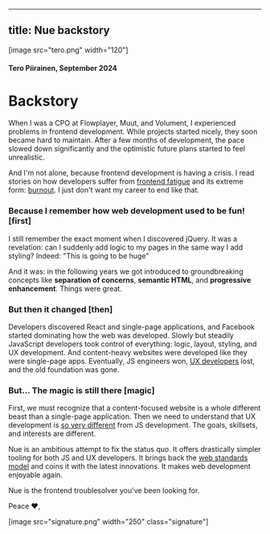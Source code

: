 
---
title: Nue backstory
---

[image src="tero.png" width="120"]

#### Tero Piirainen, September 2024

# Backstory

When I was a CPO at Flowplayer, Muut, and Volument, I experienced problems in frontend development. While projects started nicely, they soon became hard to maintain. After a few months of development, the pace slowed down significantly and the optimistic future plans started to feel unrealistic.

And I'm not alone, because frontend development is having a crisis. I read stories on how developers suffer from [frontend fatigue][fatigue] and its extreme form: [burnout][burnout]. I just don't want my career to end like that.

### Because I remember how web development used to be fun! [first]

I still remember the exact moment when I discovered jQuery. It was a revelation: can I suddenly add logic to my pages in the same way I add styling? Indeed: "This is going to be huge"

And it was: in the following years we got introduced to groundbreaking concepts like **separation of concerns**, **semantic HTML**, and **progressive enhancement**. Things were great.


### But then it changed [then]

Developers discovered React and single-page applications, and Facebook started dominating how the web was developed. Slowly but steadily JavaScript developers took control of everything: logic, layout, styling, and UX development. And content-heavy websites were developed like they were single-page apps. Eventually, JS engineers won, [UX developers][divide] lost, and the old foundation was gone.

### But... The magic is still there [magic]

First, we must recognize that a content-focused website is a whole different beast than a single-page application. Then we need to understand that UX development is [so very different][back] from JS development. The goals, skillsets, and interests are different.

Nue is an ambitious attempt to fix the status quo. It offers drastically simpler tooling for both JS and UX developers. It brings back the [web standards model][standards] and coins it with the latest innovations. It makes web development enjoyable again.

Nue is the frontend troublesolver you've been looking for.

Peace ❤️,

[fatigue]: https://www.google.com/search?q=frontend+fatigue "google-link"
[burnout]: https://codechips.me/sneaky-frontend-burnout/
[normal]: https://heather-buchel.com/blog/2023/07/just-normal-web-things/
[divide]: https://css-tricks.com/the-great-divide/
[standards]: https://www.w3.org/wiki/The_web_standards_model_-_HTML_CSS_and_JavaScript
[back]: https://bradfrost.com/blog/post/front-of-the-front-end-and-back-of-the-front-end-web-development/

[image src="signature.png" width="250" class="signature"]





